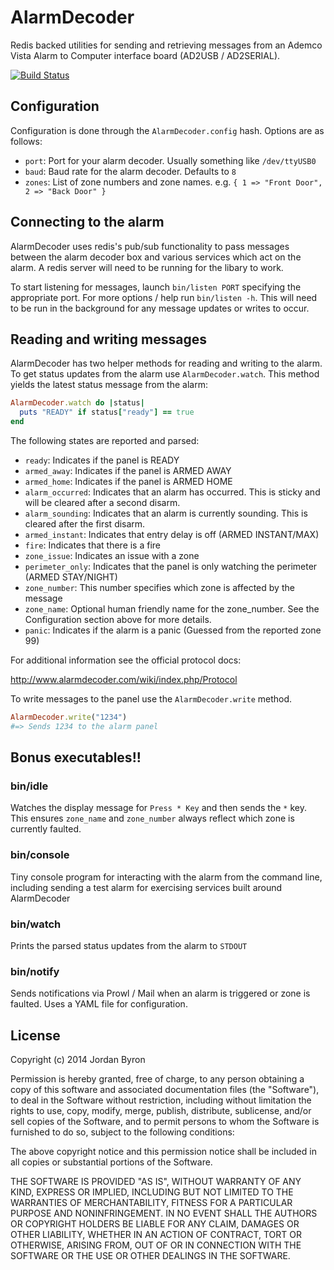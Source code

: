 AlarmDecoder
============

Redis backed utilities for sending and retrieving messages from an Ademco
Vista Alarm to Computer interface board (AD2USB / AD2SERIAL).

[![Build Status](https://travis-ci.org/jordanbyron/alarm_decoder.svg?branch=master)](https://travis-ci.org/jordanbyron/alarm_decoder)

## Configuration

Configuration is done through the `AlarmDecoder.config` hash. Options are as
follows:

- `port`: Port for your alarm decoder. Usually something like `/dev/ttyUSB0`
- `baud`: Baud rate for the alarm decoder. Defaults to `8`
- `zones`: List of zone numbers and zone names. e.g.
    `{ 1 => "Front Door", 2 => "Back Door" }`

## Connecting to the alarm

AlarmDecoder uses redis's pub/sub functionality to pass messages between the
alarm decoder box and various services which act on the alarm. A redis server
will need to be running for the libary to work.

To start listening for messages, launch `bin/listen PORT` specifying the
appropriate port. For more options / help run `bin/listen -h`. This will need to
be run in the background for any message updates or writes to occur.

## Reading and writing messages

AlarmDecoder has two helper methods for reading and writing to the alarm. To
get status updates from the alarm use `AlarmDecoder.watch`. This method yields
the latest status message from the alarm:

```ruby
AlarmDecoder.watch do |status|
  puts "READY" if status["ready"] == true
end
```

The following states are reported and parsed:

- `ready`: Indicates if the panel is READY
- `armed_away`: Indicates if the panel is ARMED AWAY
- `armed_home`: Indicates if the panel is ARMED HOME
- `alarm_occurred`: Indicates that an alarm has occurred. This is sticky and
  will be cleared after a second disarm.
- `alarm_sounding`: Indicates that an alarm is currently sounding. This is
  cleared after the first disarm.
- `armed_instant`: Indicates that entry delay is off (ARMED INSTANT/MAX)
- `fire`: Indicates that there is a fire
- `zone_issue`: Indicates an issue with a zone
- `perimeter_only`: Indicates that the panel is only watching the perimeter
  (ARMED STAY/NIGHT)
- `zone_number`: This number specifies which zone is affected by the message
- `zone_name`: Optional human friendly name for the zone_number. See the
  Configuration section above for more details.
- `panic`: Indicates if the alarm is a panic (Guessed from the reported zone 99)

For additional information see the official protocol docs:

http://www.alarmdecoder.com/wiki/index.php/Protocol

To write messages to the panel use the `AlarmDecoder.write` method.

```ruby
AlarmDecoder.write("1234")
#=> Sends 1234 to the alarm panel
```

## Bonus executables!!

### bin/idle

Watches the display message for `Press * Key` and then sends the `*` key.
This ensures `zone_name` and `zone_number` always reflect which zone is
currently faulted.

### bin/console

Tiny console program for interacting with the alarm from the command line,
including sending a test alarm for exercising services built around AlarmDecoder

### bin/watch

Prints the parsed status updates from the alarm to `STDOUT`

### bin/notify

Sends notifications via Prowl / Mail when an alarm is triggered or zone is
faulted. Uses a YAML file for configuration.

## License

Copyright (c) 2014 Jordan Byron

Permission is hereby granted, free of charge, to any person obtaining a copy
of this software and associated documentation files (the "Software"), to deal
in the Software without restriction, including without limitation the rights
to use, copy, modify, merge, publish, distribute, sublicense, and/or sell
copies of the Software, and to permit persons to whom the Software is
furnished to do so, subject to the following conditions:

The above copyright notice and this permission notice shall be included in
all copies or substantial portions of the Software.

THE SOFTWARE IS PROVIDED "AS IS", WITHOUT WARRANTY OF ANY KIND, EXPRESS OR
IMPLIED, INCLUDING BUT NOT LIMITED TO THE WARRANTIES OF MERCHANTABILITY,
FITNESS FOR A PARTICULAR PURPOSE AND NONINFRINGEMENT. IN NO EVENT SHALL THE
AUTHORS OR COPYRIGHT HOLDERS BE LIABLE FOR ANY CLAIM, DAMAGES OR OTHER
LIABILITY, WHETHER IN AN ACTION OF CONTRACT, TORT OR OTHERWISE, ARISING FROM,
OUT OF OR IN CONNECTION WITH THE SOFTWARE OR THE USE OR OTHER DEALINGS IN
THE SOFTWARE.
